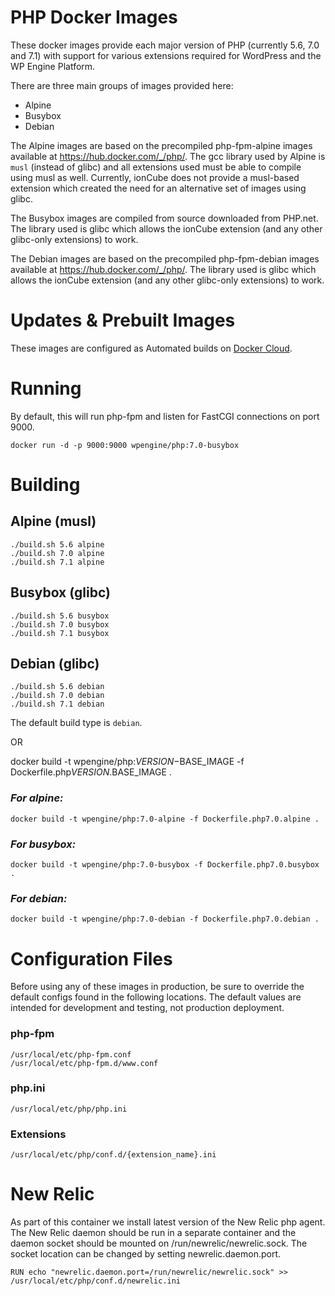 # PHP Docker Images

These docker images provide each major version of PHP (currently 5.6, 7.0 and 7.1) with support for various extensions required for WordPress and the WP Engine Platform.

There are three main groups of images provided here:
 - Alpine
 - Busybox
 - Debian
 
The Alpine images are based on the precompiled php-fpm-alpine images available at https://hub.docker.com/_/php/. The gcc library used by Alpine is `musl` (instead of glibc) and all extensions used must be able to compile using musl as well. Currently, ionCube does not provide a musl-based extension which created the need for an alternative set of images using glibc.

The Busybox images are compiled from source downloaded from PHP.net. The library used is glibc which allows the ionCube extension (and any other glibc-only extensions) to work.

The Debian images are based on the precompiled php-fpm-debian images available at https://hub.docker.com/_/php/. The library used is glibc which allows the ionCube extension (and any other glibc-only extensions) to work.

# Updates & Prebuilt Images

These images are configured as Automated builds on [Docker Cloud](https://cloud.docker.com/app/wpengine/repository/docker/wpengine/php).

# Running

By default, this will run php-fpm and listen for FastCGI connections on port 9000.

    docker run -d -p 9000:9000 wpengine/php:7.0-busybox

# Building

## Alpine (musl)
    ./build.sh 5.6 alpine
    ./build.sh 7.0 alpine
    ./build.sh 7.1 alpine
## Busybox (glibc)
    ./build.sh 5.6 busybox
    ./build.sh 7.0 busybox
    ./build.sh 7.1 busybox

## Debian (glibc)
    ./build.sh 5.6 debian
    ./build.sh 7.0 debian
    ./build.sh 7.1 debian

The default build type is `debian`.

OR 

docker build -t wpengine/php:$VERSION-$BASE_IMAGE -f Dockerfile.php$VERSION.$BASE_IMAGE .

### _For alpine:_

    docker build -t wpengine/php:7.0-alpine -f Dockerfile.php7.0.alpine .

### _For busybox:_

    docker build -t wpengine/php:7.0-busybox -f Dockerfile.php7.0.busybox .

### _For debian:_

    docker build -t wpengine/php:7.0-debian -f Dockerfile.php7.0.debian .

# Configuration Files

Before using any of these images in production, be sure to override the default configs found in the following locations. The default values are intended for development and testing, not production deployment.

### php-fpm
```
/usr/local/etc/php-fpm.conf
/usr/local/etc/php-fpm.d/www.conf
```
### php.ini
```
/usr/local/etc/php/php.ini
```
### Extensions
```
/usr/local/etc/php/conf.d/{extension_name}.ini
```

# New Relic

As part of this container we install latest version of the New Relic php agent. The New Relic daemon should be run in a separate container and the daemon socket should be mounted on /run/newrelic/newrelic.sock.  The socket location can be changed by setting newrelic.daemon.port.

```
RUN echo "newrelic.daemon.port=/run/newrelic/newrelic.sock" >> /usr/local/etc/php/conf.d/newrelic.ini
```
